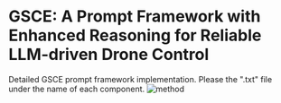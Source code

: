 # GSCE: A Prompt Framework with Enhanced Reasoning for Reliable LLM-driven Drone Control
Detailed GSCE prompt framework implementation. Please the ".txt" file under the name of each component.
![method](https://github.com/user-attachments/assets/11ef205d-f73b-419d-a918-d7043c4c27cb)
